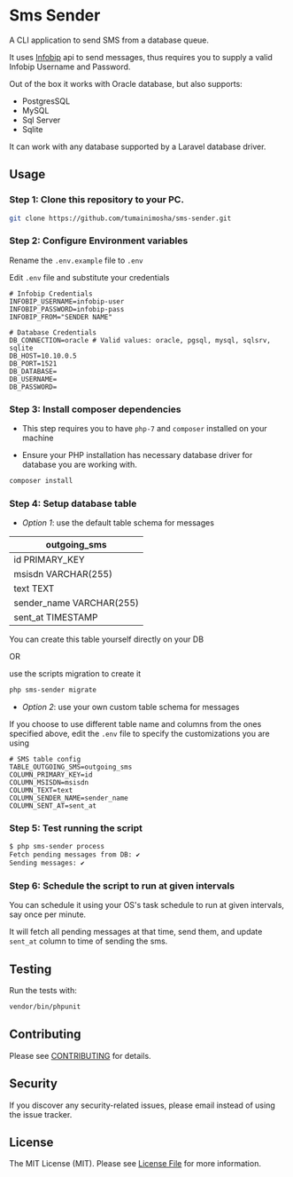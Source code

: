 # Sms Sender

A CLI application to send SMS from a database queue. 

It uses [Infobip](https://infobip.com) api to send messages, thus requires you to supply a valid Infobip Username and Password.

Out of the box it works with Oracle database, but also supports:

* PostgresSQL
* MySQL
* Sql Server
* Sqlite

It can work with any database supported by a Laravel database driver.

## Usage

### <b>Step 1</b>: Clone this repository to your PC.

```bash
git clone https://github.com/tumainimosha/sms-sender.git
```

### <b>Step 2</b>: Configure Environment variables

Rename the `.env.example` file to `.env`

Edit `.env` file and substitute your credentials

```dotenv
# Infobip Credentials
INFOBIP_USERNAME=infobip-user
INFOBIP_PASSWORD=infobip-pass
INFOBIP_FROM="SENDER NAME"

# Database Credentials
DB_CONNECTION=oracle # Valid values: oracle, pgsql, mysql, sqlsrv, sqlite 
DB_HOST=10.10.0.5
DB_PORT=1521
DB_DATABASE=
DB_USERNAME=
DB_PASSWORD=
```

### <b>Step 3</b>: Install composer dependencies

* This step requires you to have `php-7` and `composer` installed on your machine

* Ensure your PHP installation has necessary database driver for database you are working with.

```bash
composer install
```

### <b>Step 4</b>: Setup database table

* <i>Option 1</i>: use the default table schema for messages

| outgoing_sms             |
|--------------------------|
| id           <span style="text-align:right">PRIMARY_KEY</span>       |
| msisdn       <span style="text-align:right">VARCHAR(255)</span>      |
| text         <span style="text-align:right">TEXT</span>              |
| sender_name  <span style="text-align:right">VARCHAR(255)</span>      |
| sent_at      <span style="text-align:right">TIMESTAMP </span>        |

You can create this table yourself directly on your DB 

OR 

use the scripts migration to create it

```bash
php sms-sender migrate
```

* <i>Option 2</i>: use your own custom table schema for messages

If you choose to use different table name and columns from the ones specified above, edit the `.env` file to specify the customizations you are using

```dotenv
# SMS table config
TABLE_OUTGOING_SMS=outgoing_sms
COLUMN_PRIMARY_KEY=id
COLUMN_MSISDN=msisdn
COLUMN_TEXT=text
COLUMN_SENDER_NAME=sender_name
COLUMN_SENT_AT=sent_at
```

### <b>Step 5</b>: Test running the script

```bash
$ php sms-sender process         
Fetch pending messages from DB: ✔
Sending messages: ✔
```

### <b>Step 6</b>: Schedule the script to run at given intervals 

You can schedule it using your OS's task schedule to run at given intervals, say once per minute.

It will fetch all pending messages at that time, send them, and update `sent_at` column to time of sending the sms.

## Testing
Run the tests with:

``` bash
vendor/bin/phpunit
```

## Contributing
Please see [CONTRIBUTING](CONTRIBUTING.md) for details.

## Security
If you discover any security-related issues, please email instead of using the issue tracker.

## License
The MIT License (MIT). Please see [License File](/LICENSE.md) for more information.
